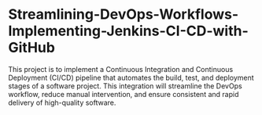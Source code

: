 # Streamlining-DevOps-Workflows-Implementing-Jenkins-CI-CD-with-GitHub
This project is to implement a Continuous Integration and Continuous Deployment (CI/CD) pipeline that automates the build, test, and deployment stages of a software project. This integration will streamline the DevOps workflow, reduce manual intervention, and ensure consistent and rapid delivery of high-quality software.
